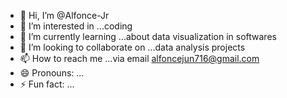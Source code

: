 - 👋 Hi, I’m @Alfonce-Jr
- 👀 I’m interested in ...coding
- 🌱 I’m currently learning ...about data visualization in softwares
- 💞️ I’m looking to collaborate on ...data analysis projects
- 📫 How to reach me ...via email alfoncejun716@gmail.com
- 😄 Pronouns: ...
- ⚡ Fun fact: ...

<!---
Alfonce-Jr/Alfonce-Jr is a ✨ special ✨ repository because its `README.md` (this file) appears on your GitHub profile.
You can click the Preview link to take a look at your changes.
--->
